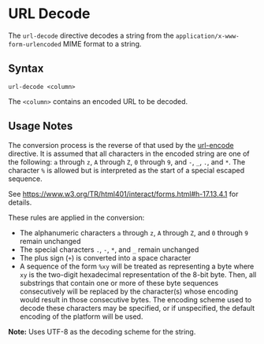 # URL Decode

The `url-decode` directive decodes a string from the `application/x-www-form-urlencoded`
MIME format to a string.


## Syntax

```
url-decode <column>
```

The `<column>` contains an encoded URL to be decoded.


## Usage Notes

The conversion process is the reverse of that used by the [url-encode](url-encode.md)
directive. It is assumed that all characters in the encoded string are one of the
following: `a` through `z`, `A` through `Z`, `0` through `9`, and `-`, `_`, `.`, and `*`.
The character `%` is allowed but is interpreted as the start of a special escaped sequence.

See https://www.w3.org/TR/html401/interact/forms.html#h-17.13.4.1 for details.

These rules are applied in the conversion:

* The alphanumeric characters `a` through `z`, `A` through `Z`, and `0` through `9` remain
  unchanged
* The special characters `.`, `-`, `*`, and `_` remain unchanged
* The plus sign (`+`) is converted into a space character ` `
* A sequence of the form `%xy` will be treated as representing a byte where `xy` is the
  two-digit hexadecimal representation of the 8-bit byte. Then, all substrings that contain
  one or more of these byte sequences consecutively will be replaced by the character(s)
  whose encoding would result in those consecutive bytes. The encoding scheme used to decode
  these characters may be specified, or if unspecified, the default encoding of the platform
  will be used.

**Note:** Uses UTF-8 as the decoding scheme for the string.
